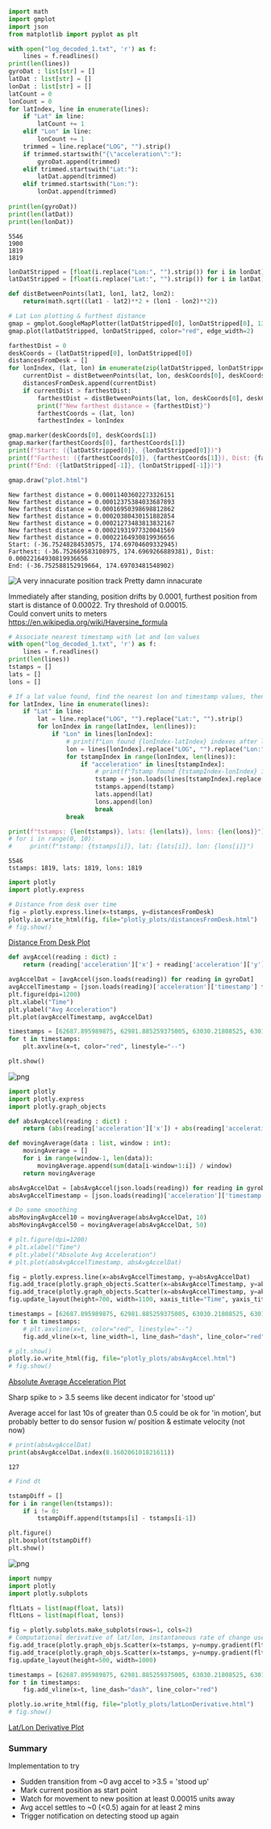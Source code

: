```python
import math
import gmplot
import json
from matplotlib import pyplot as plt
```


```python
with open("log_decoded_1.txt", 'r') as f:
    lines = f.readlines()
print(len(lines))
gyroDat : list[str] = []
latDat : list[str] = []
lonDat : list[str] = []
latCount = 0
lonCount = 0
for latIndex, line in enumerate(lines):
    if "Lat" in line:
        latCount += 1
    elif "Lon" in line:
        lonCount += 1
    trimmed = line.replace("LOG", "").strip()
    if trimmed.startswith("{\"acceleration\":"):
        gyroDat.append(trimmed)
    elif trimmed.startswith("Lat:"):
        latDat.append(trimmed)
    elif trimmed.startswith("Lon:"):
        lonDat.append(trimmed)
        
print(len(gyroDat))
print(len(latDat))
print(len(lonDat))
```

    5546
    1900
    1819
    1819
    


```python
lonDatStripped = [float(i.replace("Lon:", "").strip()) for i in lonDat]
latDatStripped = [float(i.replace("Lat:", "").strip()) for i in latDat]
```


```python
def distBetweenPoints(lat1, lon1, lat2, lon2):
    return(math.sqrt((lat1 - lat2)**2 + (lon1 - lon2)**2))

# Lat Lon plotting & furthest distance
gmap = gmplot.GoogleMapPlotter(latDatStripped[0], lonDatStripped[0], 13)
gmap.plot(latDatStripped, lonDatStripped, color="red", edge_width=2)

farthestDist = 0
deskCoords = (latDatStripped[0], lonDatStripped[0])
distancesFromDesk = []
for lonIndex, (lat, lon) in enumerate(zip(latDatStripped, lonDatStripped)):
    currentDist = distBetweenPoints(lat, lon, deskCoords[0], deskCoords[1])
    distancesFromDesk.append(currentDist)
    if currentDist > farthestDist:
        farthestDist = distBetweenPoints(lat, lon, deskCoords[0], deskCoords[1])
        print(f"New farthest distance = {farthestDist}")
        farthestCoords = (lat, lon)
        farthestIndex = lonIndex

gmap.marker(deskCoords[0], deskCoords[1])
gmap.marker(farthestCoords[0], farthestCoords[1])
print(f"Start: ({latDatStripped[0]}, {lonDatStripped[0]})")
print(f"Farthest: ({farthestCoords[0]}, {farthestCoords[1]}), Dist: {farthestDist}")
print(f"End: ({latDatStripped[-1]}, {lonDatStripped[-1]})")

gmap.draw("plot.html")
```

    New farthest distance = 0.00011403602273326151
    New farthest distance = 0.00012375384033687893
    New farthest distance = 0.00016950398698812862
    New farthest distance = 0.00020380430151882854
    New farthest distance = 0.00021273483813832167
    New farthest distance = 0.00021931977320041569
    New farthest distance = 0.00022164930819936656
    Start: (-36.75248284530575, 174.69704609332945)
    Farthest: (-36.752669583108975, 174.6969266889381), Dist: 0.00022164930819936656
    End: (-36.752588152919664, 174.69703481548902)
    

![A very innacurate position track](log1_map.png)
Pretty damn innacurate

Immediately after standing, position drifts by 0.0001, furthest position from start is distance of 0.00022. Try threshold of 0.00015.<br>
Could convert units to meters https://en.wikipedia.org/wiki/Haversine_formula


```python
# Associate nearest timestamp with lat and lon values
with open("log_decoded_1.txt", 'r') as f:
    lines = f.readlines()
print(len(lines))
tstamps = []
lats = []
lons = []

# If a lat value found, find the nearest lon and timestamp values, then look for next lat value
for latIndex, line in enumerate(lines):
    if "Lat" in line:
        lat = line.replace("LOG", "").replace("Lat:", "").strip()
        for lonIndex in range(latIndex, len(lines)):
            if "Lon" in lines[lonIndex]:
                # print(f"Lon found {lonIndex-latIndex} indexes after lat")
                lon = lines[lonIndex].replace("LOG", "").replace("Lon:", "").strip()
                for tstampIndex in range(lonIndex, len(lines)):
                    if "acceleration" in lines[tstampIndex]:
                        # print(f"Tstamp found {tstampIndex-lonIndex} indexes after lon")
                        tstamp = json.loads(lines[tstampIndex].replace("LOG", "").strip())['acceleration']['timestamp']
                        tstamps.append(tstamp)
                        lats.append(lat)
                        lons.append(lon)
                        break
                break

print(f"tstamps: {len(tstamps)}, lats: {len(lats)}, lons: {len(lons)}")
# for i in range(0, 10):
#     print(f"tstamp: {tstamps[i]}, lat: {lats[i]}, lon: {lons[i]}")
```

    5546
    tstamps: 1819, lats: 1819, lons: 1819
    


```python
import plotly
import plotly.express

# Distance from desk over time
fig = plotly.express.line(x=tstamps, y=distancesFromDesk)
plotly.io.write_html(fig, file="plotly_plots/distancesFromDesk.html")
# fig.show()
```

[Distance From Desk Plot](https://html-preview.github.io/?url=https://github.com/sethwellsNZ/motion-log-processing/blob/1f75fb1ef2385a4bfb1f1ace7ac0c90bb5b804e7/plotly_plots/distanceFromDesk.html)


```python
def avgAccel(reading : dict) :
    return (reading['acceleration']['x'] + reading['acceleration']['y'] + reading['acceleration']["z"]) / 3

avgAccelDat = [avgAccel(json.loads(reading)) for reading in gyroDat]
avgAccelTimestamp = [json.loads(reading)['acceleration']['timestamp'] for reading in gyroDat]
plt.figure(dpi=1200)
plt.xlabel("Time")
plt.ylabel("Avg Acceleration")
plt.plot(avgAccelTimestamp, avgAccelDat)

timestamps = [62687.895989875, 62981.885259375005, 63030.21808525, 63010.845179125005]
for t in timestamps:
    plt.axvline(x=t, color="red", linestyle="--")

plt.show()
```


    
![png](main_files/main_9_0.png)
    



```python
import plotly
import plotly.express
import plotly.graph_objects

def absAvgAccel(reading : dict) :
    return (abs(reading['acceleration']['x']) + abs(reading['acceleration']['y']) + abs(reading['acceleration']["z"])) / 3

def movingAverage(data : list, window : int):
    movingAverage = []
    for i in range(window-1, len(data)):
        movingAverage.append(sum(data[i-window+1:i]) / window)
    return movingAverage

absAvgAccelDat = [absAvgAccel(json.loads(reading)) for reading in gyroDat]
absAvgAccelTimestamp = [json.loads(reading)['acceleration']['timestamp'] for reading in gyroDat]

# Do some smoothing
absMovingAvgAccel10 = movingAverage(absAvgAccelDat, 10)
absMovingAvgAccel50 = movingAverage(absAvgAccelDat, 50)

# plt.figure(dpi=1200)
# plt.xlabel("Time")
# plt.ylabel("Absolute Avg Acceleration")
# plt.plot(absAvgAccelTimestamp, absAvgAccelDat)

fig = plotly.express.line(x=absAvgAccelTimestamp, y=absAvgAccelDat)
fig.add_trace(plotly.graph_objects.Scatter(x=absAvgAccelTimestamp, y=absMovingAvgAccel10, name="Avg w=10"))
fig.add_trace(plotly.graph_objects.Scatter(x=absAvgAccelTimestamp, y=absMovingAvgAccel50, name="Avg w=50"))
fig.update_layout(height=700, width=1100, xaxis_title="Time", yaxis_title="Absolute Avg Acceleration")

timestamps = [62687.895989875, 62981.885259375005, 63030.21808525, 63010.845179125005]
for t in timestamps:
    # plt.axvline(x=t, color="red", linestyle="--")
    fig.add_vline(x=t, line_width=1, line_dash="dash", line_color="red")

# plt.show()
plotly.io.write_html(fig, file="plotly_plots/absAvgAccel.html")
# fig.show()

```

[Absolute Average Acceleration Plot](https://html-preview.github.io/?url=https://github.com/sethwellsNZ/motion-log-processing/blob/1f75fb1ef2385a4bfb1f1ace7ac0c90bb5b804e7/plotly_plots/absAvgAccel.html)

Sharp spike to > 3.5 seems like decent indicator for 'stood up'

Average accel for last 10s of greater than 0.5 could be ok for 'in motion', but probably better to do sensor fusion w/ position & estimate velocity (not now)


```python
# print(absAvgAccelDat)
print(absAvgAccelDat.index(8.160206101821611))
```

    127
    


```python
# Find dt

tstampDiff = []
for i in range(len(tstamps)):
    if i != 0:
        tstampDiff.append(tstamps[i] - tstamps[i-1])

plt.figure()
plt.boxplot(tstampDiff)
plt.show()
```


    
![png](main_files/main_14_0.png)
    



```python
import numpy
import plotly
import plotly.subplots

fltLats = list(map(float, lats))
fltLons = list(map(float, lons))

fig = plotly.subplots.make_subplots(rows=1, cols=2)
# Computational derivative of lat/lon, instantaneous rate of change useful for movement estimation?
fig.add_trace(plotly.graph_objs.Scatter(x=tstamps, y=numpy.gradient(fltLats, 0.2).tolist(), name="Latitude"), row=1, col=1)
fig.add_trace(plotly.graph_objs.Scatter(x=tstamps, y=numpy.gradient(fltLons, 0.2).tolist(), name="Longitude"), row=1, col=2)
fig.update_layout(height=500, width=1000)

timestamps = [62687.895989875, 62981.885259375005, 63030.21808525, 63010.845179125005]
for t in timestamps:
    fig.add_vline(x=t, line_dash="dash", line_color="red")

plotly.io.write_html(fig, file="plotly_plots/latLonDerivative.html")
# fig.show()
```

[Lat/Lon Derivative Plot](https://html-preview.github.io/?url=https://github.com/sethwellsNZ/motion-log-processing/blob/1f75fb1ef2385a4bfb1f1ace7ac0c90bb5b804e7/plotly_plots/latLonDerivative.html)

### Summary
Implementation to try
- Sudden transition from ~0 avg accel to >3.5 = 'stood up'
- Mark current position as start point
- Watch for movement to new position at least 0.00015 units away
- Avg accel settles to ~0 (<0.5) again for at least 2 mins
- Trigger notification on detecting stood up again
